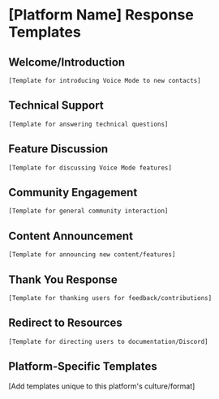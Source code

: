 # [Platform Name] Response Templates

## Welcome/Introduction
```
[Template for introducing Voice Mode to new contacts]
```

## Technical Support
```
[Template for answering technical questions]
```

## Feature Discussion
```
[Template for discussing Voice Mode features]
```

## Community Engagement
```
[Template for general community interaction]
```

## Content Announcement
```
[Template for announcing new content/features]
```

## Thank You Response
```
[Template for thanking users for feedback/contributions]
```

## Redirect to Resources
```
[Template for directing users to documentation/Discord]
```

## Platform-Specific Templates
[Add templates unique to this platform's culture/format]